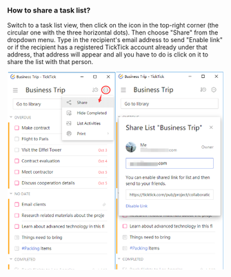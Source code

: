 ### How to share a task list?

Switch to a task list view, then click on the icon in the top-right corner (the circular one with the three horizontal dots). Then choose "Share" from the dropdown menu. Type in the recipient's email address to send "Enable link" or if the recipient has a registered TickTick account already under that address, that address will appear and all you have to do is click on it to share the list with that person.

![](../../images/chrome-extension/list/5.3.4.png)


